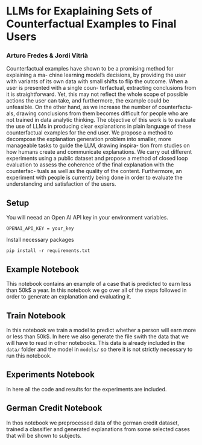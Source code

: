 # LLMs for Exaplaining Sets of Counterfactual Examples to Final Users
### Arturo Fredes & Jordi Vitrià 
Counterfactual examples have shown to be a promising method for explaining a ma-
chine learning model’s decisions, by providing the user with variants of its own data
with small shifts to flip the outcome. When a user is presented with a single coun-
terfactual, extracting conclusions from it is straightforward. Yet, this may not reflect
the whole scope of possible actions the user can take, and furthermore, the example
could be unfeasible. On the other hand, as we increase the number of counterfactu-
als, drawing conclusions from them becomes difficult for people who are not trained
in data analytic thinking. The objective of this work is to evaluate the use of LLMs
in producing clear explanations in plain language of these counterfactual examples
for the end user. We propose a method to decompose the explanation generation
problem into smaller, more manageable tasks to guide the LLM, drawing inspira-
tion from studies on how humans create and communicate explanations. We carry
out different experiments using a public dataset and propose a method of closed
loop evaluation to assess the coherence of the final explanation with the counterfac-
tuals as well as the quality of the content. Furthermore, an experiment with people
is currently being done in order to evaluate the understanding and satisfaction of
the users.

## Setup
You will neead an Open AI API key in your environment variables.
```
OPENAI_API_KEY = your_key
```
Install necessary packages
```
pip install -r requirements.txt
```
## Example Notebook
This notebook contains an example of a case that is predicted to earn less than 50k$ a year. In this notebook we go over all of the steps followed in order to generate an explanation and evaluating it.

## Train Notebook
In this notebook we train a model to predict whether a person will earn more or less than 50k$. In here we also generate the file swith the data that we will have to read in other notebooks. This data is already included in the `data/` folder and the model in `models/` so there it is not strictly necessary to run this notebook.

## Experiments Notebook
In here all the code and results for the experiments are included.

## German Credit Notebook
In thos notebook we preprocessed data of the german credit dataset, trained a classifier and generated explanations from some selected cases that will be shown to subjects.